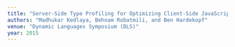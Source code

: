 ```yaml
---
title: "Server-Side Type Profiling for Optimizing Client-Side JavaScript Engines"
authors: "Madhukar Kedlaya, Behnam Robatmili, and Ben Hardekopf"
venue: "Dynamic Languages Symposium (DLS)"
year: 2015
---
```

